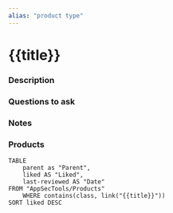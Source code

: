 ```yaml
---
alias: "product type" 
---
```

# {{title}}
### Description


### Questions to ask


### Notes


### Products
```dataview
TABLE
	parent as "Parent",
	liked AS "Liked",
	last-reviewed AS "Date"
FROM "AppSecTools/Products" 
	WHERE contains(class, link("{{title}}"))
SORT liked DESC

```
